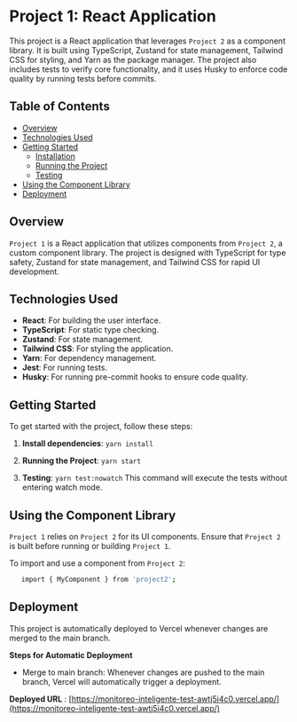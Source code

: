 # Project 1: React Application

This project is a React application that leverages `Project 2` as a component library. It is built using TypeScript, Zustand for state management, Tailwind CSS for styling, and Yarn as the package manager. The project also includes tests to verify core functionality, and it uses Husky to enforce code quality by running tests before commits.

## Table of Contents

- [Overview](#overview)
- [Technologies Used](#technologies-used)
- [Getting Started](#getting-started)
  - [Installation](#installation)
  - [Running the Project](#running-the-project)
  - [Testing](#testing)
- [Using the Component Library](#using-the-component-library)
- [Deployment](#deployment)

## Overview

`Project 1` is a React application that utilizes components from `Project 2`, a custom component library. The project is designed with TypeScript for type safety, Zustand for state management, and Tailwind CSS for rapid UI development.

## Technologies Used

- **React**: For building the user interface.
- **TypeScript**: For static type checking.
- **Zustand**: For state management.
- **Tailwind CSS**: For styling the application.
- **Yarn**: For dependency management.
- **Jest**: For running tests.
- **Husky**: For running pre-commit hooks to ensure code quality.

## Getting Started


To get started with the project, follow these steps:

1. **Install dependencies**:
   `yarn install`

2. **Running the Project**:
   `yarn start`

3. **Testing**:
   `yarn test:nowatch`
    This command will execute the tests without entering watch mode.

## Using the Component Library
`Project 1` relies on `Project 2` for its UI components. Ensure that `Project 2` is built before running or building `Project 1`.

To import and use a component from `Project 2`:

```bash 
   import { MyComponent } from 'project2';
```

## Deployment

This project is automatically deployed to Vercel whenever changes are merged to the main branch.

**Steps for Automatic Deployment**
- Merge to main branch: Whenever changes are pushed to the main branch, Vercel will automatically trigger a deployment.

**Deployed URL** : [https://monitoreo-inteligente-test-awtj5i4c0.vercel.app/](https://monitoreo-inteligente-test-awtj5i4c0.vercel.app/)
